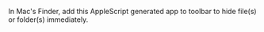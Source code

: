 In Mac's Finder, add this AppleScript generated app to toolbar to hide file(s) or folder(s) immediately.